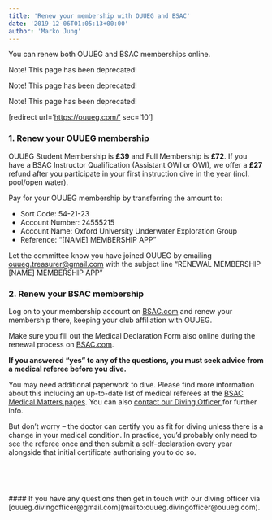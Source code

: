 ```yaml
---
title: 'Renew your membership with OUUEG and BSAC'
date: '2019-12-06T01:05:13+00:00'
author: 'Marko Jung'
---
```


<div class="wp-block-themeisle-blocks-advanced-columns has-1-columns has-desktop-equal-layout has-tablet-equal-layout has-mobile-equal-layout has-default-gap has-vertical-unset" id="wp-block-themeisle-blocks-advanced-columns-9df5d04a"><div class="wp-block-themeisle-blocks-advanced-columns-overlay"></div><div class="innerblocks-wrap"><div class="wp-block-themeisle-blocks-advanced-column" id="wp-block-themeisle-blocks-advanced-column-498045d5">You can renew both OUUEG and BSAC memberships online.

Note! This page has been deprecated!

Note! This page has been deprecated!

Note! This page has been deprecated!

\[redirect url=’https://ouueg.com/’ sec=’10’\]

### 1. Renew your OUUEG membership

OUUEG Student Membership is **£39** and Full Membership is **£72**. If you have a BSAC Instructor Qualification (Assistant OWI or OWI), we offer a **£27** refund after you participate in your first instruction dive in the year (incl. pool/open water).

Pay for your OUUEG membership by transferring the amount to:

- Sort Code: 54-21-23
- Account Number: 24555215
- Account Name: Oxford University Underwater Exploration Group
- Reference: “\[NAME\] MEMBERSHIP APP”

Let the committee know you have joined OUUEG by emailing <ouueg.treasurer@gmail.com> with the subject line “RENEWAL MEMBERSHIP \[NAME\] MEMBERSHIP APP”

### **2. Renew your BSAC membership**

Log on to your membership account on [BSAC.com](http://BSAC.com) and renew your membership there, keeping your club affiliation with OUUEG.

Make sure you fill out the Medical Declaration Form also online during the renewal process on [BSAC.com](http://BSAC.com).

**If you answered “yes” to any of the questions, you must seek advice from a medical referee before you dive.**

You may need additional paperwork to dive. Please find more information about this including an up-to-date list of medical referees at the [BSAC Medical Matters pages](http://www.bsac.com/medicalmatters/). You can also [contact our Diving Officer ](mailto:do@ouueg.com)for further info.

But don’t worry – the doctor can certify you as fit for diving unless there is a change in your medical condition. In practice, you’d probably only need to see the referee once and then submit a self-declaration every year alongside that initial certificate authorising you to do so.

</div></div></div><div class="wp-block-group is-layout-flow"><div aria-hidden="true" class="wp-block-spacer" style="height:60px"></div>#### If you have any questions then get in touch with our diving officer via [ouueg.divingofficer@gmail.com](mailto:ouueg.divingofficer@ouueg.com).

</div>
